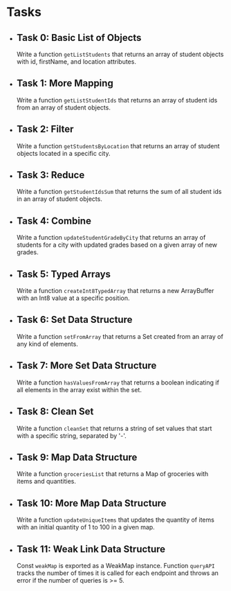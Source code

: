   <h1>Tasks</h1>
    <ul>
        <li>
            <h2>Task 0: Basic List of Objects</h2>
            <p>Write a function <code>getListStudents</code> that returns an array of student objects with id, firstName, and location attributes.</p>
        </li>
    </ul>
    <ul>
        <li>
            <h2>Task 1: More Mapping</h2>
            <p>Write a function <code>getListStudentIds</code> that returns an array of student ids from an array of student objects.</p>
        </li>
    </ul>
    <ul>
        <li>
            <h2>Task 2: Filter</h2>
            <p>Write a function <code>getStudentsByLocation</code> that returns an array of student objects located in a specific city.</p>
        </li>
    </ul>
    <ul>
        <li>
            <h2>Task 3: Reduce</h2>
            <p>Write a function <code>getStudentIdsSum</code> that returns the sum of all student ids in an array of student objects.</p>
        </li>
    </ul>
    <ul>
        <li>
            <h2>Task 4: Combine</h2>
            <p>Write a function <code>updateStudentGradeByCity</code> that returns an array of students for a city with updated grades based on a given array of new grades.</p>
        </li>
    </ul>
    <ul>
        <li>
            <h2>Task 5: Typed Arrays</h2>
            <p>Write a function <code>createInt8TypedArray</code> that returns a new ArrayBuffer with an Int8 value at a specific position.</p>
        </li>
    </ul>
    <ul>
        <li>
            <h2>Task 6: Set Data Structure</h2>
            <p>Write a function <code>setFromArray</code> that returns a Set created from an array of any kind of elements.</p>
        </li>
    </ul>
    <ul>
        <li>
            <h2>Task 7: More Set Data Structure</h2>
            <p>Write a function <code>hasValuesFromArray</code> that returns a boolean indicating if all elements in the array exist within the set.</p>
        </li>
    </ul>
    <ul>
        <li>
            <h2>Task 8: Clean Set</h2>
            <p>Write a function <code>cleanSet</code> that returns a string of set values that start with a specific string, separated by '-'. </p>
        </li>
    </ul>
    <ul>
        <li>
            <h2>Task 9: Map Data Structure</h2>
            <p>Write a function <code>groceriesList</code> that returns a Map of groceries with items and quantities.</p>
        </li>
    </ul>
    <ul>
        <li>
            <h2>Task 10: More Map Data Structure</h2>
            <p>Write a function <code>updateUniqueItems</code> that updates the quantity of items with an initial quantity of 1 to 100 in a given map.</p>
        </li>
    </ul>
    <ul>
        <li>
            <h2>Task 11: Weak Link Data Structure</h2>
            <p>Const <code>weakMap</code> is exported as a WeakMap instance. Function <code>queryAPI</code> tracks the number of times it is called for each endpoint and throws an error if the number of queries is >= 5.</p>
        </li>
    </ul>
